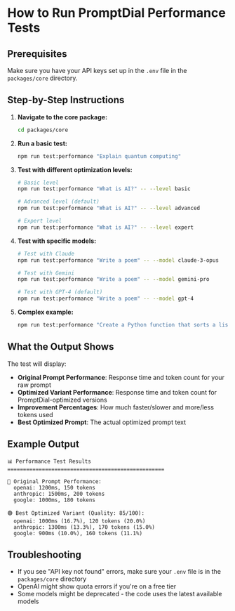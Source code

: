 # How to Run PromptDial Performance Tests

## Prerequisites
Make sure you have your API keys set up in the `.env` file in the `packages/core` directory.

## Step-by-Step Instructions

1. **Navigate to the core package:**
   ```bash
   cd packages/core
   ```

2. **Run a basic test:**
   ```bash
   npm run test:performance "Explain quantum computing"
   ```

3. **Test with different optimization levels:**
   ```bash
   # Basic level
   npm run test:performance "What is AI?" -- --level basic
   
   # Advanced level (default)
   npm run test:performance "What is AI?" -- --level advanced
   
   # Expert level
   npm run test:performance "What is AI?" -- --level expert
   ```

4. **Test with specific models:**
   ```bash
   # Test with Claude
   npm run test:performance "Write a poem" -- --model claude-3-opus
   
   # Test with Gemini
   npm run test:performance "Write a poem" -- --model gemini-pro
   
   # Test with GPT-4 (default)
   npm run test:performance "Write a poem" -- --model gpt-4
   ```

5. **Complex example:**
   ```bash
   npm run test:performance "Create a Python function that sorts a list using merge sort" -- --model claude-3-opus --level expert
   ```

## What the Output Shows

The test will display:
- **Original Prompt Performance**: Response time and token count for your raw prompt
- **Optimized Variant Performance**: Response time and token count for PromptDial-optimized versions
- **Improvement Percentages**: How much faster/slower and more/less tokens used
- **Best Optimized Prompt**: The actual optimized prompt text

## Example Output
```
📊 Performance Test Results
==================================================

🔵 Original Prompt Performance:
  openai: 1200ms, 150 tokens
  anthropic: 1500ms, 200 tokens
  google: 1000ms, 180 tokens

🟢 Best Optimized Variant (Quality: 85/100):
  openai: 1000ms (16.7%), 120 tokens (20.0%)
  anthropic: 1300ms (13.3%), 170 tokens (15.0%)
  google: 900ms (10.0%), 160 tokens (11.1%)
```

## Troubleshooting

- If you see "API key not found" errors, make sure your `.env` file is in the `packages/core` directory
- OpenAI might show quota errors if you're on a free tier
- Some models might be deprecated - the code uses the latest available models